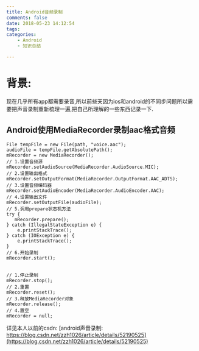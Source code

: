 ```yaml
---
title: Android音频录制
comments: false
date: 2018-05-23 14:12:54
tags:
categories:
    - Android
    - 知识总结

---
```


# 背景: #

现在几乎所有app都需要录音,所以前些天因为ios和android的不同步问题所以需要把声音录制重新梳理一遍,把自己所理解的一些东西记录一下.


<!-- more -->

## Android使用MediaRecorder录制aac格式音频 ##

    File tempFile = new File(path, "voice.aac");
    audioFile = tempFile.getAbsolutePath();
    mRecorder = new MediaRecorder();
    // 1.设置音频源
    mRecorder.setAudioSource(MediaRecorder.AudioSource.MIC);
    // 2.设置输出格式
    mRecorder.setOutputFormat(MediaRecorder.OutputFormat.AAC_ADTS);
    // 3.设置音频编码器
    mRecorder.setAudioEncoder(MediaRecorder.AudioEncoder.AAC);
    // 4.设置输出文件
    mRecorder.setOutputFile(audioFile);
    // 5.调用prepare状态机方法
    try {
       mRecorder.prepare();
    } catch (IllegalStateException e) {
        e.printStackTrace();
    } catch (IOException e) {
        e.printStackTrace();
    }
    // 6.开始录制
    mRecorder.start();
    
    
    // 1.停止录制
    mRecorder.stop();
    // 2.重置
    mRecorder.reset();
    // 3.释放MediaRecorder对象
    mRecorder.release();
    // 4.置空
    mRecorder = null;

详见本人以前的csdn: [android声音录制: https://blog.csdn.net/zzh1026/article/details/52190525](https://blog.csdn.net/zzh1026/article/details/52190525)
